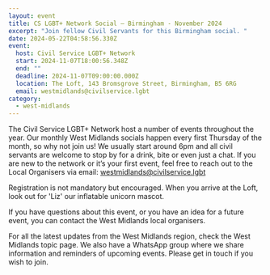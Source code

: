 ```yaml
---
layout: event
title: CS LGBT+ Network Social – Birmingham - November 2024
excerpt: "Join fellow Civil Servants for this Birmingham social. "
date: 2024-05-22T04:58:56.330Z
event:
  host: Civil Service LGBT+ Network
  start: 2024-11-07T18:00:56.348Z
  end: ""
  deadline: 2024-11-07T09:00:00.000Z
  location: The Loft, 143 Bromsgrove Street, Birmingham, B5 6RG
  email: westmidlands@civilservice.lgbt
category:
  - west-midlands
---
```

The Civil Service LGBT+ Network host a number of events throughout the year. Our monthly West Midlands socials happen every first Thursday of the month, so why not join us! We usually start around 6pm and all civil servants are welcome to stop by for a drink, bite or even just a chat. If you are new to the network or it’s your first event, feel free to reach out to the Local Organisers via email: [westmidlands@civilservice.lgbt](mailto:westmidlands@civilservice.lgbt)

Registration is not mandatory but encouraged. When you arrive at the Loft, look out for 'Liz' our inflatable unicorn mascot.

If you have questions about this event, or you have an idea for a future event, you can contact the West Midlands local organisers.

For all the latest updates from the West Midlands region, check the West Midlands topic page. We also have a WhatsApp group where we share information and reminders of upcoming events. Please get in touch if you wish to join.